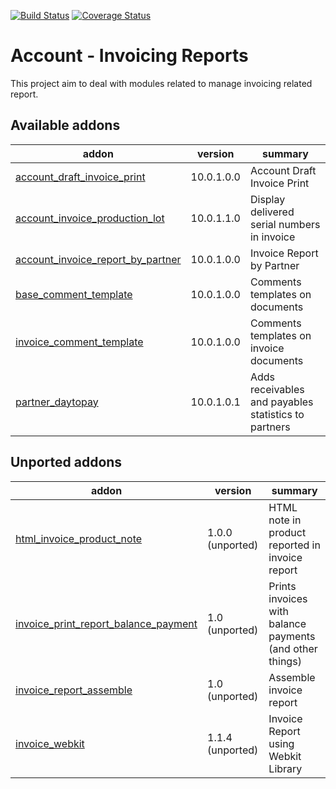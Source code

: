 [![Build Status](https://travis-ci.org/OCA/account-invoice-reporting.svg?branch=10.0)](https://travis-ci.org/OCA/account-invoice-reporting)
[![Coverage Status](https://coveralls.io/repos/OCA/account-invoice-reporting/badge.png?branch=10.0)](https://coveralls.io/r/OCA/account-invoice-reporting?branch=10.0)

Account - Invoicing Reports
===========================

This project aim to deal with modules related to manage invoicing related report.

[//]: # (addons)

Available addons
----------------
addon | version | summary
--- | --- | ---
[account_draft_invoice_print](account_draft_invoice_print/) | 10.0.1.0.0 | Account Draft Invoice Print
[account_invoice_production_lot](account_invoice_production_lot/) | 10.0.1.1.0 | Display delivered serial numbers in invoice
[account_invoice_report_by_partner](account_invoice_report_by_partner/) | 10.0.1.0.0 | Invoice Report by Partner
[base_comment_template](base_comment_template/) | 10.0.1.0.0 | Comments templates on documents
[invoice_comment_template](invoice_comment_template/) | 10.0.1.0.0 | Comments templates on invoice documents
[partner_daytopay](partner_daytopay/) | 10.0.1.0.1 | Adds receivables and payables statistics to partners


Unported addons
---------------
addon | version | summary
--- | --- | ---
[html_invoice_product_note](html_invoice_product_note/) | 1.0.0 (unported) | HTML note in product reported in invoice report
[invoice_print_report_balance_payment](invoice_print_report_balance_payment/) | 1.0 (unported) | Prints invoices with balance payments (and other things)
[invoice_report_assemble](invoice_report_assemble/) | 1.0 (unported) | Assemble invoice report
[invoice_webkit](invoice_webkit/) | 1.1.4 (unported) | Invoice Report using Webkit Library

[//]: # (end addons)
